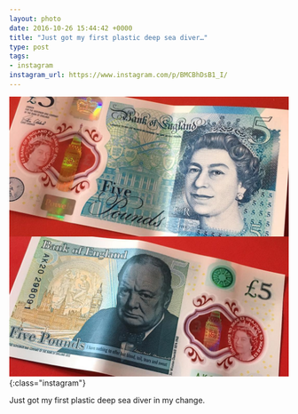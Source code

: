 ```yaml
---
layout: photo
date: 2016-10-26 15:44:42 +0000
title: "Just got my first plastic deep sea diver…"
type: post
tags:
- instagram
instagram_url: https://www.instagram.com/p/BMCBhDsB1_I/
---
```


![Instagram - BMCBhDsB1_I](/img/BMCBhDsB1_I.jpg){:class="instagram"}

Just got my first plastic deep sea diver in my change.
